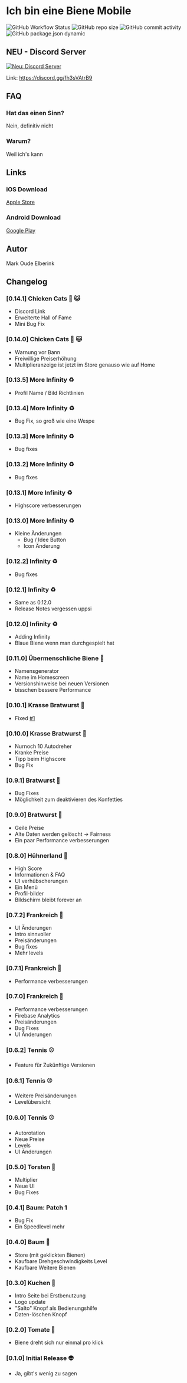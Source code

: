 # Ich bin eine Biene Mobile

![GitHub Workflow Status](https://img.shields.io/github/workflow/status/markxoe/ich-bin-eine-biene-mobile/Test%20And%20Build?style=flat-square)
![GitHub repo size](https://img.shields.io/github/repo-size/markxoe/ich-bin-eine-biene-mobile?style=flat-square)
![GitHub commit activity](https://img.shields.io/github/commit-activity/m/markxoe/ich-bin-eine-biene-mobile?style=flat-square)
![GitHub package.json dynamic](https://img.shields.io/github/package-json/version/markxoe/ich-bin-eine-biene-mobile?style=flat-square)

## NEU - Discord Server

[![Neu: Discord Server](https://img.shields.io/badge/NEU-DISCORD%20SERVER-orange?style=for-the-badge&logo=discord&logoColor=white)](https://discord.gg/fh3sVAtrB9)

Link: https://discord.gg/fh3sVAtrB9

## FAQ

### Hat das einen Sinn?

Nein, definitiv nicht

### Warum?

Weil ich's kann

## Links

### iOS Download

[Apple Store](https://apps.apple.com/us/app/ich-bin-eine-biene/id1538842383)

### Android Download

[Google Play](https://play.google.com/store/apps/details?id=org.toastbrot.ichbineinebienemobile)

## Autor

Mark Oude Elberink

## Changelog

### [0.14.1] Chicken Cats :rooster: :cat:

- Discord Link
- Erweiterte Hall of Fame
- Mini Bug Fix

### [0.14.0] Chicken Cats :rooster: :cat:

- Warnung vor Bann
- Freiwillige Preiserhöhung
- Multiplieranzeige ist jetzt im Store genauso wie auf Home

### [0.13.5] More Infinity :recycle:

- Profil Name / Bild Richtlinien

### [0.13.4] More Infinity :recycle:

- Bug Fix, so groß wie eine Wespe

### [0.13.3] More Infinity :recycle:

- Bug fixes

### [0.13.2] More Infinity :recycle:

- Bug fixes

### [0.13.1] More Infinity :recycle:

- Highscore verbesserungen

### [0.13.0] More Infinity :recycle:

- Kleine Änderungen
  - Bug / Idee Button
  - Icon Änderung

### [0.12.2] Infinity :recycle:

- Bug fixes

### [0.12.1] Infinity :recycle:

- Same as 0.12.0
- Release Notes vergessen uppsi

### [0.12.0] Infinity :recycle:

- Adding Infinity
- Blaue Biene wenn man durchgespielt hat

### [0.11.0] Übermenschliche Biene :bee:

- Namensgenerator
- Name im Homescreen
- Versionshinweise bei neuen Versionen
- bisschen bessere Performance

### [0.10.1] Krasse Bratwurst :banana:

- Fixed [#1](https://github.com/markxoe/ich-bin-eine-biene-mobile/issues/1)

### [0.10.0] Krasse Bratwurst :banana:

- Nurnoch 10 Autodreher
- Kranke Preise
- Tipp beim Highscore
- Bug Fix

### [0.9.1] Bratwurst :banana:

- Bug Fixes
- Möglichkeit zum deaktivieren des Konfetties

### [0.9.0] Bratwurst :banana:

- Geile Preise
- Alte Daten werden gelöscht -> Fairness
- Ein paar Performance verbesserungen

### [0.8.0] Hühnerland :chicken:

- High Score
- Informationen & FAQ
- UI verhübscherungen
- Ein Menü
- Profil-bilder
- Bildschirm bleibt forever an

### [0.7.2] Frankreich :flags:

- UI Änderungen
- Intro sinnvoller
- Preisänderungen
- Bug fixes
- Mehr levels

### [0.7.1] Frankreich :flags:

- Performance verbesserungen

### [0.7.0] Frankreich :flags:

- Performance verbesserungen
- Firebase Analytics
- Preisänderungen
- Bug Fixes
- UI Änderungen

### [0.6.2] Tennis :baseball:

- Feature für Zukünftige Versionen

### [0.6.1] Tennis :baseball:

- Weitere Preisänderungen
- Levelübersicht

### [0.6.0] Tennis :baseball:

- Autorotation
- Neue Preise
- Levels
- UI Änderungen

### [0.5.0] Torsten :man:

- Multiplier
- Neue UI
- Bug Fixes

### [0.4.1] Baum: Patch 1

- Bug Fix
- Ein Speedlevel mehr

### [0.4.0] Baum :christmas_tree:

- Store (mit geklickten Bienen)
- Kaufbare Drehgeschwindigkeits Level
- Kaufbare Weitere Bienen

### [0.3.0] Kuchen :cake:

- Intro Seite bei Erstbenutzung
- Logo update
- "Salto" Knopf als Bedienungshilfe
- Daten-löschen Knopf

### [0.2.0] Tomate :tomato:

- Biene dreht sich nur einmal pro klick

### [0.1.0] Initial Release :alien:

- Ja, gibt's wenig zu sagen
